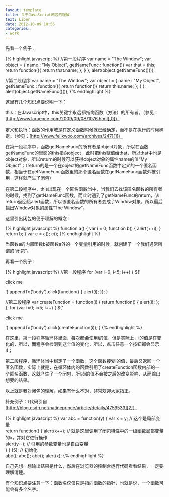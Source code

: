 ```yaml
---
layout: template
title: 关于JavaScript闭包的理解
text: Liber
date: 2012-10-09 10:56
categories:
- work
---
```

先看一个例子：  
  
{% highlight javascript %}
//第一段程序
var name = "The Window";
var object = {
	name : "My Object",
	getNameFunc : function(){
	var that = this;
	return function(){
			return that.name;
		};
	}
};
alert(object.getNameFunc()());
 
//第二段程序
var name = "The Window";
var object = {
	name : "My Object",
	getNameFunc : function(){
	return function(){
			return this.name;
		};
	}
};
alert(object.getNameFunc()());
{% endhighlight %}

这里有几个知识点要说明一下：  

this：在Javascript中，this关键字永远都指向函数（方法）的所有者。（参见：[http://www.laruence.com/2009/09/08/1076.html][0]）  

[0]: http://www.laruence.com/2009/09/08/1076.html

定义和执行：函数的作用域是在定义函数时候就已经确定，而不是在执行的时候确定。（参见：[http://www.felixwoo.com/archives/247][1]）  

[1]: http://www.felixwoo.com/archives/247

在第一段程序中，函数getNameFunc的所有者是object对象，所以在函数getNameFunc的里面的this指向object，此时把this赋值给that，所以that中也是object对象，所以return的时候可以获得object对象的属性name的值“My Object”；（return的是一个在object的getNameFunc函数中定义的一个匿名函数，相当于在getNameFunc函数里的那个匿名函数在getNameFunc函数外被引用，这样就产生了闭包）  

在第二段程序中，this出现在一个匿名函数当中，当我们去找该匿名函数的所有者的时候，找到了getNameFunc函数，而此时遇到了getNameFunc的return，该return返回给alert函数，所以该匿名函数的所有者变成了Window对象，所以最后输出Window对象的属性“The Window”。  

这里引出闭包的便于理解的概念：  
  
{% highlight javascript %}
function a() {
    var i = 0;
    function b() {
        alert(++i);
    }
    return b;
}
var c = a();
c();
{% endhighlight %}

当函数a的内部函数b被函数a外的一个变量引用的时候，就创建了一个我们通常所谓的“闭包”。  

再看一个例子：  
  
{% highlight javascript %}
//第一段程序
for (var i=0; i<5; i++) {
    $('<p>click me</p>').appendTo('body').click(function() {
        alert(i);
    });
}
 
 //第二段程序
var createFunction = function(i) {
    return function() { alert(i); };
};
for (var i=0; i<5; i++) {
    $('<p>click me</p>').appendTo('body').click(createFunction(i));
}
{% endhighlight %}  
  
在这里，第一段程序循环体里面，每次都会使用i的值，但是实际上，i的值是在变化的，所以，而程序会检测到这个值的变化，所以，点击任意一个按钮都会显示4；  

第二段程序，循环体当中绑定了一个函数，这个函数接受i的值，最后又返回一个匿名函数，实际上就是，在循环体内的函数引用了createFunction函数内部的一个匿名函数，这就产生了一个闭包，所以i的值不会被之后的改变影响，从而输出想要的结果。  

以上就是我对闭包的理解，如果有什么不对，非常欢迎大家指正。  

补充例子：（代码引自[http://blog.csdn.net/natineprince/article/details/4759533][2]）  

[2]: http://blog.csdn.net/natineprince/article/details/4759533

{% highlight javascript %}
var abc = function(y) {
    var x = y; // 这个是局部变量  
    return function() {
        alert(x++); // 就是这里调用了闭包特性中的一级函数局部变量的x，并对它进行操作  
        alert(y--); // 引用的参数变量也是自由变量  
    }
} (5); // 初始化  
abc();
abc();
abc();
alert(x);
{% endhighlight %}  

自己先想一想输出结果是什么，然后在浏览器的控制台运行代码看看结果，一定要理解清楚。  

有个知识点要注意一下：函数名仅仅只是指向函数的指针，也就是说，一个函数可能会有多个名字。  
